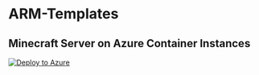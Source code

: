 # ARM-Templates

## Minecraft Server on Azure Container Instances

[![Deploy to Azure](https://aka.ms/deploytoazurebutton)]()

